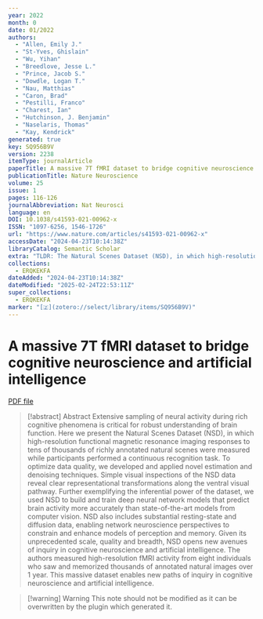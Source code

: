 ```yaml
---
year: 2022
month: 0
date: 01/2022
authors:
  - "Allen, Emily J."
  - "St-Yves, Ghislain"
  - "Wu, Yihan"
  - "Breedlove, Jesse L."
  - "Prince, Jacob S."
  - "Dowdle, Logan T."
  - "Nau, Matthias"
  - "Caron, Brad"
  - "Pestilli, Franco"
  - "Charest, Ian"
  - "Hutchinson, J. Benjamin"
  - "Naselaris, Thomas"
  - "Kay, Kendrick"
generated: true
key: SQ956B9V
version: 2238
itemType: journalArticle
paperTitle: A massive 7T fMRI dataset to bridge cognitive neuroscience and artificial intelligence
publicationTitle: Nature Neuroscience
volume: 25
issue: 1
pages: 116-126
journalAbbreviation: Nat Neurosci
language: en
DOI: 10.1038/s41593-021-00962-x
ISSN: "1097-6256, 1546-1726"
url: "https://www.nature.com/articles/s41593-021-00962-x"
accessDate: "2024-04-23T10:14:38Z"
libraryCatalog: Semantic Scholar
extra: "TLDR: The Natural Scenes Dataset (NSD), in which high-resolution functional magnetic resonance imaging responses to tens of thousands of richly annotated natural scenes were measured while participants performed a continuous recognition task, is presented."
collections:
  - ERQKEKFA
dateAdded: "2024-04-23T10:14:38Z"
dateModified: "2025-02-24T22:53:11Z"
super_collections:
  - ERQKEKFA
marker: "[🇿](zotero://select/library/items/SQ956B9V)"
---
```


# A massive 7T fMRI dataset to bridge cognitive neuroscience and artificial intelligence

[PDF file](/Papers/PDFs/Allen%20et%20al.%202022undefined%20-%20A%20massive%207T%20fMRI%20dataset%20to%20bridge%20cognitive%20neuroscience%20and%20artificial%20intelligence.pdf)

> [!abstract] Abstract
> Extensive sampling of neural activity during rich cognitive phenomena is critical for robust understanding of brain function. Here we present the Natural Scenes Dataset (NSD), in which high-resolution functional magnetic resonance imaging responses to tens of thousands of richly annotated natural scenes were measured while participants performed a continuous recognition task. To optimize data quality, we developed and applied novel estimation and denoising techniques. Simple visual inspections of the NSD data reveal clear representational transformations along the ventral visual pathway. Further exemplifying the inferential power of the dataset, we used NSD to build and train deep neural network models that predict brain activity more accurately than state-of-the-art models from computer vision. NSD also includes substantial resting-state and diffusion data, enabling network neuroscience perspectives to constrain and enhance models of perception and memory. Given its unprecedented scale, quality and breadth, NSD opens new avenues of inquiry in cognitive neuroscience and artificial intelligence. The authors measured high-resolution fMRI activity from eight individuals who saw and memorized thousands of annotated natural images over 1 year. This massive dataset enables new paths of inquiry in cognitive neuroscience and artificial intelligence.

>[!warning] Warning
> This note should not be modified as it can be overwritten by the plugin which generated it.

